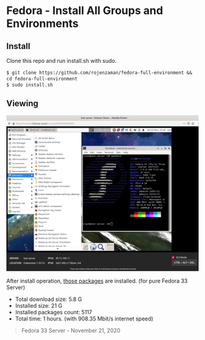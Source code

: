 # Fedora - Install All Groups and Environments 

## Install

Clone this repo and run install.sh with sudo.

```
$ git clone https://github.com/rojenzaman/fedora-full-environment && cd fedora-full-environment
$ sudo install.sh
```

## Viewing

![screenshot](screenshot.png)



After install operation, [those packages](after-installed.txt) are installed. (for pure Fedora 33 Server)

* Total download size: 5.8 G
* Installed size: 21 G
* Installed packages count: 5117
* Total time: 1 hours. (with 908.35 Mbit/s internet speed)


> Fedora 33 Server - November 21, 2020
